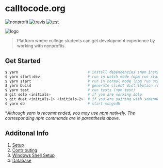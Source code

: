 # calltocode.org

![nonprofit][nonprofit]
[![travis][travis]][travis-url]
[![test][test]][test-url]

![logo][logo]

> Platform where college students can get development experience by working with nonprofits.

## Get Started
```bash
$ yarn                                # install dependencies (npm install)
$ yarn start:dev                      # run in watch mode (npm run start:dev)
$ yarn start                          # run in normal mode (npm run start)
$ yarn build                          # generate client distribution (npm run build)
$ yarn test                           # run tests (npm test)
$ git solo <initials>                 # if you are working solo
$ git duet <initials-1> <initials-2>  # if you are pairing with someone
$ yarn db                             # start mongodb
```
**Although yarn is recommended, you may use npm natively. The corresponding npm commands are in parenthesis above.*

## Additonal Info

1. [Setup](docs/setup.md)
1. [Contributing](docs/contributing.md)
1. [Windows Shell Setup](docs/windows_shell_setup.md)
1. [Database](docs/database.md)

[travis]: https://travis-ci.org/CodeForSocialGood/calltocode.org.svg
[travis-url]: https://travis-ci.org/CodeForSocialGood/calltocode.org

[nonprofit]: https://img.shields.io/badge/project-nonprofit-ff69b4.svg

[test]: https://img.shields.io/badge/test-calltocode.herokuapp.com-orange.svg
[test-url]: https://calltocode.herokuapp.com/

[logo]: /docs/media/logo.png
